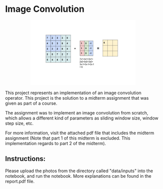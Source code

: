# **Image Convolution** #

<p align="center">
  <img width=340 height=210 src="Convolution.gif">
</p>

This project represents an implementation of an image convolution operator. This project is the solution to a midterm assignment that was given as part of a course.

The assignment was to implement an image convolution from scratch, which allows a different kind of parameters as sliding window size, window step size, etc.

For more information, visit the attached pdf file that includes the midterm assignment (Note that part 1 of this midterm is excluded. This implementation regards to part 2 of the midterm).

## Instructions: ##
Please upload the photos from the directory called "data/inputs" into the notebook, and run the notebook.
More explanations can be found in the report.pdf file.
